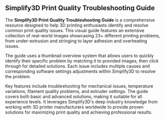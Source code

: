 ## Simplify3D Print Quality Troubleshooting Guide

The **Simplify3D Print Quality Troubleshooting Guide** is a comprehensive resource designed to help 3D printing enthusiasts identify and resolve common print quality issues. This visual guide features an extensive collection of real-world images showcasing 23+ different printing problems, from under-extrusion and stringing to layer adhesion and overheating issues.

The guide uses a thumbnail overview system that allows users to quickly identify their specific problem by matching it to provided images, then click through for detailed solutions. Each issue includes multiple causes and corresponding software settings adjustments within Simplify3D to resolve the problem.

Key features include troubleshooting for mechanical issues, temperature variations, filament quality problems, and extruder settings. The guide covers both basic and advanced solutions, making it suitable for all experience levels. It leverages Simplify3D's deep industry knowledge from working with 3D printer manufacturers worldwide to provide proven solutions for maximizing print quality and achieving professional results.
